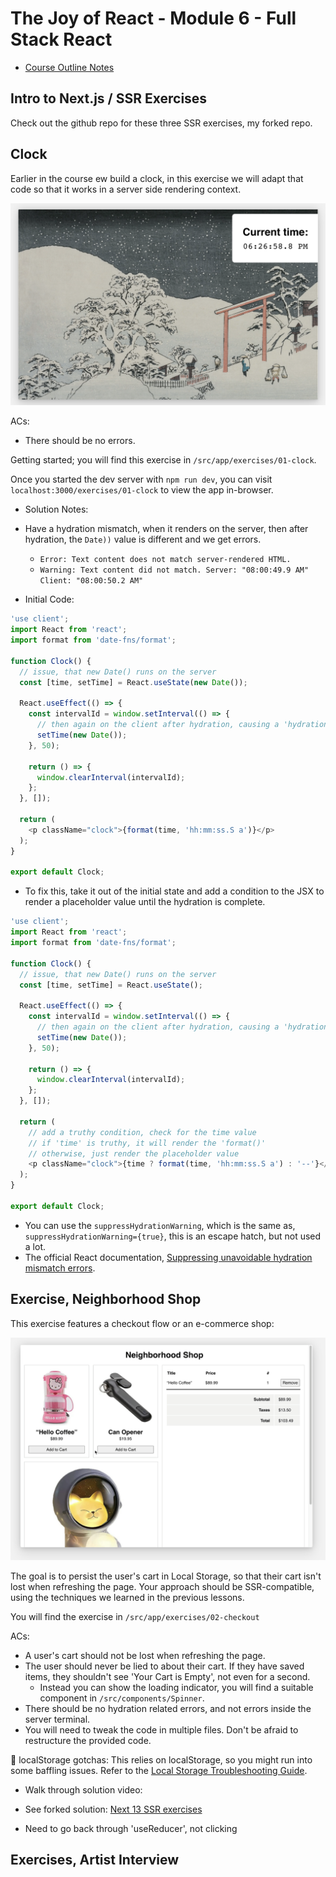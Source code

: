 # The Joy of React - Module 6 - Full Stack React

- [Course Outline Notes](../course-notes.md)

## Intro to Next.js / SSR Exercises

Check out the github repo for these three SSR exercises, my forked repo.

## Clock

Earlier in the course ew build a clock, in this exercise we will adapt that code so that it works in a server side rendering context.

![Clock](images/image-19.png)

ACs:

- There should be no errors.

Getting started; you will find this exercise in `/src/app/exercises/01-clock`.

Once you started the dev server with `npm run dev`, you can visit `localhost:3000/exercises/01-clock` to view the app in-browser.

- Solution Notes:

- Have a hydration mismatch, when it renders on the server, then after hydration, the `Date))` value is different and we get errors.
  - `Error: Text content does not match server-rendered HTML.`
  - `Warning: Text content did not match. Server: "08:00:49.9 AM" Client: "08:00:50.2 AM"`

- Initial Code:

```JAVASCRIPT
'use client';
import React from 'react';
import format from 'date-fns/format';

function Clock() {
  // issue, that new Date() runs on the server
  const [time, setTime] = React.useState(new Date());

  React.useEffect(() => {
    const intervalId = window.setInterval(() => {
      // then again on the client after hydration, causing a 'hydration mismatch'
      setTime(new Date());
    }, 50);

    return () => {
      window.clearInterval(intervalId);
    };
  }, []);

  return (
    <p className="clock">{format(time, 'hh:mm:ss.S a')}</p>
  );
}

export default Clock;

```

- To fix this, take it out of the initial state and add a condition to the JSX to render a placeholder value until the hydration is complete.

```JAVASCRIPT
'use client';
import React from 'react';
import format from 'date-fns/format';

function Clock() {
  // issue, that new Date() runs on the server
  const [time, setTime] = React.useState();

  React.useEffect(() => {
    const intervalId = window.setInterval(() => {
      // then again on the client after hydration, causing a 'hydration mismatch'
      setTime(new Date());
    }, 50);

    return () => {
      window.clearInterval(intervalId);
    };
  }, []);

  return (
    // add a truthy condition, check for the time value
    // if 'time' is truthy, it will render the 'format()'
    // otherwise, just render the placeholder value
    <p className="clock">{time ? format(time, 'hh:mm:ss.S a') : '--'}</p>
  );
}

export default Clock;
```

- You can use the `suppressHydrationWarning`, which is the same as, `suppressHydrationWarning={true}`, this is an escape hatch, but not used a lot.
- The official React documentation, [Suppressing unavoidable hydration mismatch errors](https://react.dev/reference/react-dom/client/hydrateRoot#suppressing-unavoidable-hydration-mismatch-errors).

## Exercise, Neighborhood Shop

This exercise features a checkout flow or an e-commerce shop:

![checkout](images/image-20.png)

The goal is to persist the user's cart in Local Storage, so that their cart isn't lost when refreshing the page. Your approach should be SSR-compatible, using the techniques we learned in the previous lessons.

You will find the exercise in `/src/app/exercises/02-checkout`

ACs:

- A user's cart should not be lost when refreshing the page.
- The user should never be lied to about their cart. If they have saved items, they shouldn't see 'Your Cart is Empty', not even for a second.
  - Instead you can show the loading indicator, you will find a suitable component in `/src/components/Spinner`.
- There should be no hydration related errors, and not errors inside the server terminal.
- You will need to tweak the code in multiple files. Don't be afraid to restructure the provided code.

🤔 localStorage gotchas: This relies on localStorage, so you might run into some baffling issues. Refer to the [Local Storage Troubleshooting Guide](https://courses.joshwcomeau.com/support/local-storage-troubleshooting).

- Walk through solution video:

- See forked solution: [Next 13 SSR exercises](https://github.com/clewisdavis/next-13-ssr-exercises)
- Need to go back through 'useReducer', not clicking

## Exercises, Artist Interview
